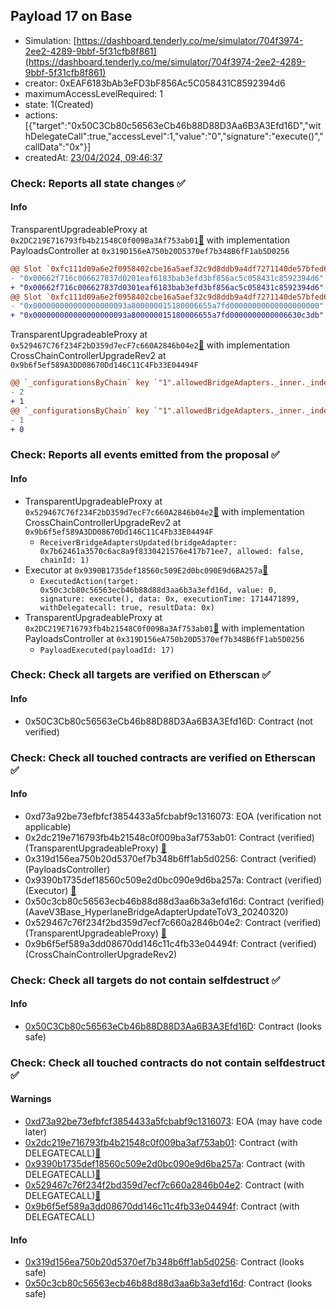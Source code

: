 ## Payload 17 on Base

- Simulation: [https://dashboard.tenderly.co/me/simulator/704f3974-2ee2-4289-9bbf-5f31cfb8f861](https://dashboard.tenderly.co/me/simulator/704f3974-2ee2-4289-9bbf-5f31cfb8f861)
- creator: 0xEAF6183bAb3eFD3bF856Ac5C058431C8592394d6
- maximumAccessLevelRequired: 1
- state: 1(Created)
- actions: [{"target":"0x50C3Cb80c56563eCb46b88D88D3Aa6B3A3Efd16D","withDelegateCall":true,"accessLevel":1,"value":"0","signature":"execute()","callData":"0x"}]
- createdAt: [23/04/2024, 09:46:37](https://basescan.org/tx/0xe3395129a5f011624bac1c5cbb2016e5ed1cbf2d55832368806b4cc6bd80cfe5)

### Check: Reports all state changes :white_check_mark:

#### Info


TransparentUpgradeableProxy at `0x2DC219E716793fb4b21548C0f009Ba3Af753ab01`[:ghost:](https://github.com/bgd-labs/aave-address-book "GovernanceV3Base.PAYLOADS_CONTROLLER") with implementation PayloadsController at `0x319D156eA750b20D5370ef7b348B6fF1ab5D0256`
```diff
@@ Slot `0xfc111d09a6e2f0958402cbe16a5aef32c9d8ddb9a4df7271140de57bfed6525a` @@
- "0x00662f716c006627837d0201eaf6183bab3efd3bf856ac5c058431c8592394d6"
+ "0x00662f716c006627837d0301eaf6183bab3efd3bf856ac5c058431c8592394d6"
@@ Slot `0xfc111d09a6e2f0958402cbe16a5aef32c9d8ddb9a4df7271140de57bfed6525b` @@
- "0x000000000000000000093a800000015180006655a7fd00000000000000000000"
+ "0x000000000000000000093a800000015180006655a7fd0000000000006630c3db"
```

TransparentUpgradeableProxy at `0x529467C76f234F2bD359d7ecF7c660A2846b04e2`[:ghost:](https://github.com/bgd-labs/aave-address-book "GovernanceV3Base.CROSS_CHAIN_CONTROLLER") with implementation CrossChainControllerUpgradeRev2 at `0x9b6f5ef589A3DD08670Dd146C11C4Fb33E04494F`
```diff
@@ `_configurationsByChain` key `"1".allowedBridgeAdapters._inner._indexes.0x0000000000000000000000007120b1f8e5b73c0c0dc99c6e52fe4937e7ea11e0` @@
- 2
+ 1
@@ `_configurationsByChain` key `"1".allowedBridgeAdapters._inner._indexes.0x0000000000000000000000007b62461a3570c6ac8a9f8330421576e417b71ee7` @@
- 1
+ 0
```


### Check: Reports all events emitted from the proposal :white_check_mark:

#### Info

- TransparentUpgradeableProxy at `0x529467C76f234F2bD359d7ecF7c660A2846b04e2`[:ghost:](https://github.com/bgd-labs/aave-address-book "GovernanceV3Base.CROSS_CHAIN_CONTROLLER") with implementation CrossChainControllerUpgradeRev2 at `0x9b6f5ef589A3DD08670Dd146C11C4Fb33E04494F`
  - `ReceiverBridgeAdaptersUpdated(bridgeAdapter: 0x7b62461a3570c6ac8a9f8330421576e417b71ee7, allowed: false, chainId: 1)`
- Executor at `0x9390B1735def18560c509E2d0bc090E9d6BA257a`[:ghost:](https://github.com/bgd-labs/aave-address-book "AaveV3Base.ACL_ADMIN, GovernanceV3Base.EXECUTOR_LVL_1")
  - `ExecutedAction(target: 0x50c3cb80c56563ecb46b88d88d3aa6b3a3efd16d, value: 0, signature: execute(), data: 0x, executionTime: 1714471899, withDelegatecall: true, resultData: 0x)`
- TransparentUpgradeableProxy at `0x2DC219E716793fb4b21548C0f009Ba3Af753ab01`[:ghost:](https://github.com/bgd-labs/aave-address-book "GovernanceV3Base.PAYLOADS_CONTROLLER") with implementation PayloadsController at `0x319D156eA750b20D5370ef7b348B6fF1ab5D0256`
  - `PayloadExecuted(payloadId: 17)`

### Check: Check all targets are verified on Etherscan :white_check_mark:

#### Info

- 0x50C3Cb80c56563eCb46b88D88D3Aa6B3A3Efd16D: Contract (not verified) 

### Check: Check all touched contracts are verified on Etherscan :white_check_mark:

#### Info

- 0xd73a92be73efbfcf3854433a5fcbabf9c1316073: EOA (verification not applicable)
- 0x2dc219e716793fb4b21548c0f009ba3af753ab01: Contract (verified) (TransparentUpgradeableProxy) [:ghost:](https://github.com/bgd-labs/aave-address-book "GovernanceV3Base.PAYLOADS_CONTROLLER")
- 0x319d156ea750b20d5370ef7b348b6ff1ab5d0256: Contract (verified) (PayloadsController) 
- 0x9390b1735def18560c509e2d0bc090e9d6ba257a: Contract (verified) (Executor) [:ghost:](https://github.com/bgd-labs/aave-address-book "AaveV3Base.ACL_ADMIN, GovernanceV3Base.EXECUTOR_LVL_1")
- 0x50c3cb80c56563ecb46b88d88d3aa6b3a3efd16d: Contract (verified) (AaveV3Base_HyperlaneBridgeAdapterUpdateToV3_20240320) 
- 0x529467c76f234f2bd359d7ecf7c660a2846b04e2: Contract (verified) (TransparentUpgradeableProxy) [:ghost:](https://github.com/bgd-labs/aave-address-book "GovernanceV3Base.CROSS_CHAIN_CONTROLLER")
- 0x9b6f5ef589a3dd08670dd146c11c4fb33e04494f: Contract (verified) (CrossChainControllerUpgradeRev2) 

### Check: Check all targets do not contain selfdestruct :white_check_mark:

#### Info

- [0x50C3Cb80c56563eCb46b88D88D3Aa6B3A3Efd16D](https://basescan.org/address/0x50C3Cb80c56563eCb46b88D88D3Aa6B3A3Efd16D): Contract (looks safe)

### Check: Check all touched contracts do not contain selfdestruct :white_check_mark:

#### Warnings

- [0xd73a92be73efbfcf3854433a5fcbabf9c1316073](https://basescan.org/address/0xd73a92be73efbfcf3854433a5fcbabf9c1316073): EOA (may have code later)
- [0x2dc219e716793fb4b21548c0f009ba3af753ab01](https://basescan.org/address/0x2dc219e716793fb4b21548c0f009ba3af753ab01): Contract (with DELEGATECALL)[:ghost:](https://github.com/bgd-labs/aave-address-book "GovernanceV3Base.PAYLOADS_CONTROLLER")
- [0x9390b1735def18560c509e2d0bc090e9d6ba257a](https://basescan.org/address/0x9390b1735def18560c509e2d0bc090e9d6ba257a): Contract (with DELEGATECALL)[:ghost:](https://github.com/bgd-labs/aave-address-book "AaveV3Base.ACL_ADMIN, GovernanceV3Base.EXECUTOR_LVL_1")
- [0x529467c76f234f2bd359d7ecf7c660a2846b04e2](https://basescan.org/address/0x529467c76f234f2bd359d7ecf7c660a2846b04e2): Contract (with DELEGATECALL)[:ghost:](https://github.com/bgd-labs/aave-address-book "GovernanceV3Base.CROSS_CHAIN_CONTROLLER")
- [0x9b6f5ef589a3dd08670dd146c11c4fb33e04494f](https://basescan.org/address/0x9b6f5ef589a3dd08670dd146c11c4fb33e04494f): Contract (with DELEGATECALL)

#### Info

- [0x319d156ea750b20d5370ef7b348b6ff1ab5d0256](https://basescan.org/address/0x319d156ea750b20d5370ef7b348b6ff1ab5d0256): Contract (looks safe)
- [0x50c3cb80c56563ecb46b88d88d3aa6b3a3efd16d](https://basescan.org/address/0x50c3cb80c56563ecb46b88d88d3aa6b3a3efd16d): Contract (looks safe)

